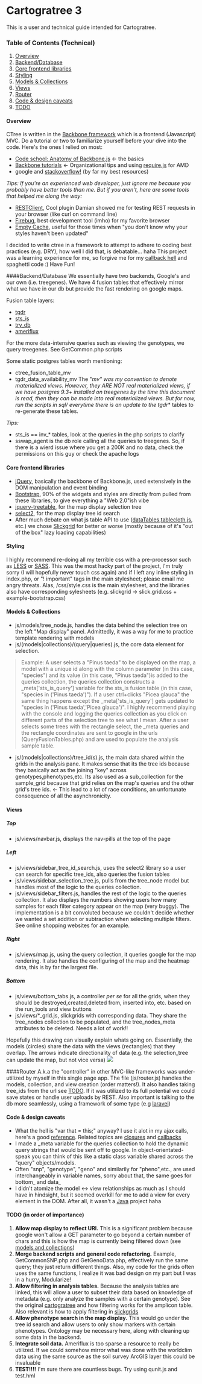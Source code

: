 # Cartogratree 3
This is a user and technical guide intended for Cartogratree. 

### Table of Contents (Technical)
1. [Overview](https://github.com/jakeZieve/cartogratree-backbone/tree/dendrome#overview)
2. [Backend/Database](https://github.com/jakeZieve/cartogratree-backbone/tree/dendrome#backenddatabase)
3. [Core frontend libraries](https://github.com/jakeZieve/cartogratree-backbone/tree/dendrome#core-frontend-libraries)
4. [Styling](https://github.com/jakeZieve/cartogratree-backbone/tree/dendrome#styling)
5. [Models & Collections](https://github.com/jakeZieve/cartogratree-backbone/tree/dendrome#models--collections)
6. [Views](https://github.com/jakeZieve/cartogratree-backbone/tree/dendrome#views)
7. [Router](https://github.com/jakeZieve/cartogratree-backbone/tree/dendrome#router)
7. [Code & design caveats](https://github.com/jakeZieve/cartogratree-backbone/tree/dendrome#code--design-caveats)
8. [TODO](https://github.com/jakeZieve/cartogratree-backbone/tree/dendrome#todo-in-order-of-importance)

#### Overview
CTree is written in the [Backbone framework](http://backbonejs.org/) which is a frontend (Javascript) MVC. Do a tutorial or two to familiarize yourself before your dive into the code. 
Here's the ones I relied on most:
- [Code school: Anatomy of Backbone.js](https://www.codeschool.com/courses/anatomy-of-backbonejs) <- the basics
- [Backbone tutorials](http://backbonetutorials.com/organizing-backbone-using-modules/) <- Organizational tips and using [require.js](http://requirejs.org/) for AMD
- google and [stackoverflow!](http://stackoverflow.com/questions/tagged/backbone.js) (by far my best resources)

*Tips:*
*If you're an experienced web developer, just ignore me because you probably have better tools than me. But if you aren't, here are some tools that helped me along the way:*
- [RESTClient](https://addons.mozilla.org/en-US/firefox/addon/restclient/), Cool plugin Damian showed me for testing REST requests in your browser (like curl on command line)
- [Firebug](https://addons.mozilla.org/en-US/firefox/addon/firebug/), best development tool (imho) for my favorite browser
- [Empty Cache](https://addons.mozilla.org/en-US/firefox/addon/empty-cache-button/), useful for those times when "you don't know why your styles haven't been updated"


I decided to write ctree in a framework to attempt to adhere to coding best practices (e.g. DRY), how well I did that, is debatable... haha
This project was a learning experience for me, so forgive me for my [callback hell](http://callbackhell.com/) and spaghetti code :)
Have Fun!

####Backend/Database
We essentially have two backends, Google's and our own (i.e. treegenes). We have 4 fusion tables that effectively mirror what we have in our db but provide the fast rendering on google maps.

Fusion table layers:
- [tgdr](https://www.google.com/fusiontables/DataSource?docid=118Vk00La9Ap3wSg8z8LnZQG0mYz5iZ67o3uqa8M#rows:id=1)
- [sts_is](https://www.google.com/fusiontables/DataSource?docid=1bL0GwAL_mlUutv9TVFqknjKLkwzq4sAn5mHiiaI#rows:id=1)
- [try_db](https://www.google.com/fusiontables/DataSource?docid=1XwP3nc6H5_AUjdCjpXtrIlrSmtOHXr0Q9p_vrPw#rows:id=1)
- [ameriflux](https://www.google.com/fusiontables/DataSource?docid=1huZ12FnVaWgeUZKaXozbLR0lZfLcxZ_y9RF2h-A#rows:id=1)

For the more data-intensive queries such as viewing the genotypes, we query treegenes. See GetCommon.php scripts

Some static postgres tables worth mentioning:
- ctree_fusion_table_mv
- tgdr_data_availability_mv
The "_mv" was my convention to denote materialized views. However, they ARE NOT real materialized views, if we have postgres 9.3+ installed on treegenes by the time this document is read, then they can be made into real materialized views. But for now, run the scripts in sql/ everytime there is an update to the tgdr_* tables to re-generate these tables.

*Tips:*
- sts_is == inv_* tables, look at the queries in the php scripts to clarify
- sswap_agent is the db role calling all the queries to treegenes. So, if there is a wierd issue where you get a 200K and no data, check the permissions on this guy or check the apache logs

#### Core frontend libraries
- [jQuery](http://jquery.com/), basically the backbone of Backbone.js, used extensively in the DOM manipulation and event binding
- [Bootstrap](http://getbootstrap.com/), 90% of the widgets and styles are directly from pulled from these libraries, to give everything a "Web 2.0"ish vibe
- [jquery-treetable](http://ludo.cubicphuse.nl/jquery-treetable/), for the map display selection tree
- [select2](http://ivaynberg.github.io/select2/), for the map display tree id search
- After much debate on what js table API to use ([dataTables](https://datatables.net/),[tablecloth.js](http://tableclothjs.com/), etc.) we chose
[Slickgrid](https://github.com/mleibman/SlickGrid/wiki) for better or worse (mostly because of it's "out of the box" lazy loading capabilities)

#### Styling
I highly recommend re-doing all my terrible css with a pre-processor such as [LESS](http://lesscss.org/) or [SASS](http://sass-lang.com/). This was the most hacky part of the project, I'm truly sorry (I will hopefully never touch css again) and if I left any inline styling in index.php, or "! important" tags in the main stylesheet; please email me angry threats. Alas, /css/style.css is the main stylesheet, and the libraries also have corresponding sylesheets (e.g. slickgrid -> slick.grid.css + example-bootstrap.css)

#### Models & Collections
- js/models/tree_node.js, handles the data behind the selection tree on the left "Map display" panel. Admittedly, it was a way for me to practice template rendering with models
- js/(models|collections)/(query|queries).js, the core data element for selection. 

> Example: A user selects a "Pinus taeda" to be displayed on the map, a model with a unique id along with the column parameter (in this case, "species") and its value (in this case, "Pinus taeda")is added to the queries collection, the queries collection constructs a _meta['sts_is_query'] variable for the sts_is fusion table (in this case, "species in ('Pinus taeda')"). If a user ctrl+clicks "Picea glauca" the same thing happens except the _meta['sts_is_query'] gets updated to "species in ('Pinus taeda','Picea glauca')". I highly recommend playing with the console and logging the queries collection as you click on different parts of the selection tree to see what I mean. After a user selects some trees with the rectangle select, the _meta queries and the rectangle coordinates are sent to google in the urls (QueryFusionTables.php) and are used to populate the analysis sample table.

- js/(models|collections)/tree_id(s).js, the main data shared within the grids in the analysis pane. It makes sense that its the tree ids because they basically act as the joining "key" across genotypes,phenotypes,etc. Its also used as a sub_collection for the sample_grid because that grid relies on the map's queries and the other grid's tree ids. <- This lead to a lot of race conditions, an unfortunate consequence of all the asynchronicity. 

#### Views

##### Top
- js/views/navbar.js, displays the nav-pills at the top of the page

##### Left
- js/views/sidebar_tree_id_search.js, uses the select2 library so a user can search for specific tree_ids, also queries the fusion tables
- js/views/sidebar_selection_tree.js, pulls from the tree_node model but handles most of the logic to the queries collection.
- js/views/sidebar_filters.js, handles the rest of the logic to the queries collection. It also displays the numbers showing users how many samples for each filter category appear on the map (very buggy). The implementation is a bit convoluted because we couldn't decide whether we wanted a set addition or subtraction when selecting multiple filters. See online shopping websites for an example.

##### Right
- js/views/map.js, using the query collection, it queries google for the map rendering. It also handles the configuring of the map and the heatmap data, this is by far the largest file.

##### Bottom
- js/views/bottom_tabs.js, a controller *per se* for all the grids, when they should be destroyed,created,deleted from, inserted into, etc. based on the run_tools and view buttons
- js/views/*_grid.js, slickgrids with corresponding data. They share the tree_nodes collection to be populated, and the tree_nodes_meta attributes to be deleted. Needs a lot of work!!

Hopefully this drawing can visually explain whats going on. Essentially, the models (circles) share the data with the views (rectangles) that they overlap. The arrows indicate directionality of data (e.g. the selection_tree can update the map, but not vice versa)
![](images/ctree_code.png?raw=true)

####Router
A.k.a the "controller" in other MVC-like frameworks was under-utilized by myself in this single page app. The file (js/router.js) handles the models, collection, and view creation (order matters!). It also handles taking tree_ids from the url see [TODO](https://github.com/jakeZieve/cartogratree-backbone/tree/dendrome#todo-in-order-of-importance). If it was utilized to its full potential we could save states or handle user uploads by REST. Also important is talking to the db more seamlessly, using a framework of some type (e.g [laravel](http://laravel.com/))

#### Code & design caveats
- What the hell is "var that = this;" anyway? I use it alot in my ajax calls, here's a good [reference](http://stackoverflow.com/questions/4886632/what-does-var-that-this-mean-in-javascript). 
Related topics are [closures](http://stackoverflow.com/questions/111102/how-do-javascript-closures-work) and [callbacks](https://github.com/maxogden/art-of-node#callbacks)
- I made a _meta variable for the queries collection to hold the dynamic query strings that would be sent off to google. In object-orientated-speak you can think of this like a static class variable shared across the "query" objects/models.
- Often "snp", "genotype", "geno" and similarily for "pheno",etc., are used interchangeably in variable names, sorry about that, the same goes for bottom_ and data_
- I didn't atomize the model <-> view relationships as much as I should have in hindsight, but it seemed overkill for me to add a view for every element in the DOM. After all, it wasn't a [Java](http://steve-yegge.blogspot.com/2006/03/execution-in-kingdom-of-nouns.html) project haha 

#### TODO (in order of importance)
1. **Allow map display to reflect URI.** 
This is a significant problem because google won't allow a GET parameter to go beyond a certain number of chars and this is how the map is currently being filtered down (see [models and collections](https://github.com/jakeZieve/cartogratree-backbone/tree/dendrome#models--collections))
1. **Merge backend scripts and general code refactoring.** 
Example, GetCommonSNP.php and GetGenoData.php, effectively run the same query; they just return different things. Also, my code for the grids often uses the same functions, I realize it was bad design on my part but I was in a hurry, Modularize!
3. **Allow filtering in analysis tables.** 
Because the analysis tables are linked, this will allow a user to subset their data based on knowledge of metadata (e.g. only analyze the samples with a certain genotype). See the original [cartogratree](https://dendrome.ucdavis.edu/cartogratree/) and how filtering works for the amplicon table. Also relevant is how to apply filtering in [slickgrids](http://mleibman.github.io/SlickGrid/examples/example4-model.html)
4. **Allow phenotype search in the map display.** 
This would go under the tree id search and allow users to only show markers with certain phenotypes. Ontology may be necessary here, along with cleaning up some data in the backend.
5. **Integrate soil data.**
Ameriflux is too sparse a resource to really be utilized. If we could somehow mirror what was done with the worldclim data using the same source as the soil survey ArcGIS layer this could be invaluable
6. **TEST!!!!**
I'm sure there are countless bugs. Try using qunit.js and test.hml

